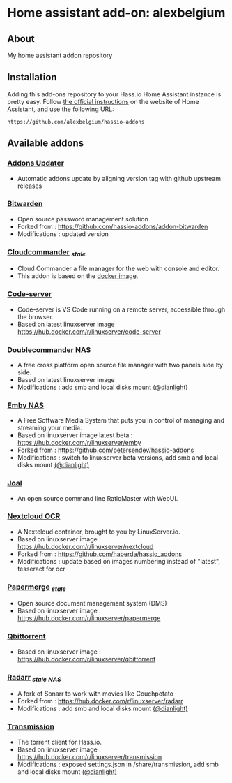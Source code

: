 # Home assistant add-on: alexbelgium

## About
My home assistant addon repository

## Installation

Adding this add-ons repository to your Hass.io Home Assistant instance is
pretty easy. Follow [the official instructions](https://home-assistant.io/hassio/installing_third_party_addons) on the
website of Home Assistant, and use the following URL: 
```
https://github.com/alexbelgium/hassio-addons
```

## Available addons

[//]: # (ADDONLIST_START)

### [Addons Updater](addons_updater/)
- Automatic addons update by aligning version tag with github upstream releases

### [Bitwarden](bitwarden/)
- Open source password management solution
- Forked from : https://github.com/hassio-addons/addon-bitwarden
- Modifications : updated version

### [Cloudcommander](cloudcommander/) <sub><i>stale</i></sub>
- Cloud Commander a file manager for the web with console and editor.
- This addon is based on the [docker image](https://hub.docker.com/r/coderaiser/cloudcmd).

### [Code-server](code-server/)
- Code-server is VS Code running on a remote server, accessible through the browser.
- Based on latest linuxserver image https://hub.docker.com/r/linuxserver/code-server

### [Doublecommander NAS](doublecommander/)
- A free cross platform open source file manager with two panels side by side.
- Based on latest linuxserver image
- Modifications : add smb and local disks mount [(@dianlight)](https://github.com/dianlight)

### [Emby NAS](emby/)
- A Free Software Media System that puts you in control of managing and streaming your media.
- Based on linuxserver image latest beta : https://hub.docker.com/r/linuxserver/emby
- Forked from : https://github.com/petersendev/hassio-addons
- Modifications : switch to linuxserver beta versions, add smb and local disks mount [(@dianlight)](https://github.com/dianlight)

### [Joal](joal/)
- An open source command line RatioMaster with WebUI.

### [Nextcloud OCR](nextcloud/)
- A Nextcloud container, brought to you by LinuxServer.io. 
- Based on linuxserver image : https://hub.docker.com/r/linuxserver/nextcloud
- Forked from : https://github.com/haberda/hassio_addons
- Modifications : update based on images numbering instead of "latest", tesseract for ocr

### [Papermerge](papermerge/) <sub><i>stale</i></sub>
- Open source document management system (DMS)
- Based on linuxserver image : https://hub.docker.com/r/linuxserver/papermerge

### [Qbittorrent](qbittorrent/)
- Based on linuxserver image : https://hub.docker.com/r/linuxserver/qbittorrent

### [Radarr](radarr/) <sub><i>stale</i></sub> <sub><i>NAS</i></sub>
- A fork of Sonarr to work with movies like Couchpotato	
- Forked from : https://hub.docker.com/r/linuxserver/radarr
- Modifications : add smb and local disks mount [(@dianlight)](https://github.com/dianlight)

### [Transmission](transmission/)
- The torrent client for Hass.io.
- Based on linuxserver image : https://hub.docker.com/r/linuxserver/transmission
- Modifications :  exposed settings.json in /share/transmission, add smb and local disks mount [(@dianlight)](https://github.com/dianlight)

[//]: # (ADDONLIST_END)
